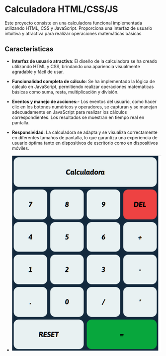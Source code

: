 
# Calculadora HTML/CSS/JS
Este proyecto consiste en una calculadora funcional implementada utilizando HTML, CSS y JavaScript. Proporciona una interfaz de usuario intuitiva y atractiva para realizar operaciones matemáticas básicas.

## Características
- **Interfaz de usuario atractiva**: El diseño de la calculadora se ha creado utilizando HTML y CSS, brindando una apariencia visualmente agradable y fácil de usar.

- **Funcionalidad completa de cálculo**: Se ha implementado la lógica de cálculo en JavaScript, permitiendo realizar operaciones matemáticas básicas como suma, resta, multiplicación y división.

- **Eventos y manejo de acciones:**- Los eventos del usuario, como hacer clic en los botones numéricos y operadores, se capturan y se manejan adecuadamente en JavaScript para realizar los cálculos correspondientes. Los resultados se muestran en tiempo real en pantalla.

- **Responsividad**: La calculadora se adapta y se visualiza correctamente en diferentes tamaños de pantalla, lo que garantiza una experiencia de usuario óptima tanto en dispositivos de escritorio como en dispositivos móviles.
- ![image](https://github.com/KevinDiazz/Calculadora/blob/master/Captura%20de%20pantalla%202023-06-01%20231755.png)

